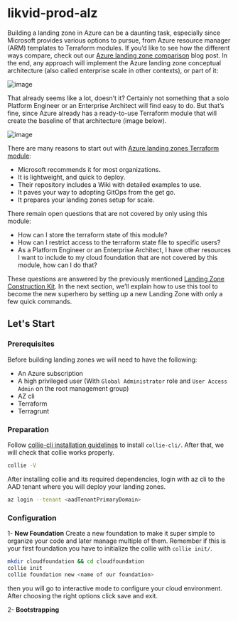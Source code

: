 # likvid-prod-alz

Building a landing zone in Azure can be a daunting task, especially since Microsoft provides various options to pursue, from Azure resource manager (ARM) templates to Terraform modules. If you’d like to see how the different ways compare, check out our [Azure landing zone comparison](https://www.meshcloud.io/2022/09/27/azure-landing-zone-comparison/) blog post. In the end, any approach will implement the Azure landing zone conceptual architecture (also called enterprise scale in other contexts), or part of it:

![image](https://user-images.githubusercontent.com/96071919/199272145-0524367e-5d7f-4f91-9ed2-29e12078c129.png)


That already seems like a lot, doesn’t it? Certainly not something that a solo Platform Engineer or an Enterprise Architect will find easy to do. But that’s fine, since Azure already has a ready-to-use Terraform module that will create the baseline of that architecture (image below).

![image](https://user-images.githubusercontent.com/96071919/199272328-25a0e6b0-4f1f-4824-9b77-08776c1e6ed8.png)

There are many reasons to start out with [Azure landing zones Terraform module](https://github.com/Azure/terraform-azurerm-caf-enterprise-scale/wiki):

- Microsoft recommends it for most organizations.
- It is lightweight, and quick to deploy.
- Their repository includes a Wiki with detailed examples to use.
- It paves your way to adopting GitOps from the get go.
- It prepares your landing zones setup for scale.

There remain open questions that are not covered by only using this module:

- How can I store the terraform state of this module?
- How can I restrict access to the terraform state file to specific users?
- As a Platform Engineer or an Enterprise Architect, I have other resources I want to include to my cloud foundation that are not covered by this module, how can I do that?

These questions are answered by the previously mentioned [Landing Zone Construction Kit](https://github.com/meshcloud/landing-zone-construction-kit). In the next section, we’ll explain how to use this tool to become the new superhero by setting up a new Landing Zone with only a few quick commands.

## Let's Start

### Prerequisites
Before building landing zones we will need to have the following:
- An Azure subscription
- A high privileged user (With `Global Administrator` role and `User Access Admin` on the root management group)
- AZ cli
- Terraform
- Terragrunt

### Preparation
Follow [collie-cli installation guidelines](https://github.com/meshcloud/collie-cli#-installation) to install `collie-cli/`. After that, we will check that collie works properly.
```bash
collie -V
```
After installing collie and its required dependencies, login with az cli to the AAD tenant where you will deploy your landing zones.
```bash
az login --tenant <aadTenantPrimaryDomain>
```

### Configuration
1- **New Foundation**
Create a new foundation to make it super simple to organize your code and later manage multiple of them. Remember if this is your first foundation you have to initialize the collie with `collie init/`.
```bash
mkdir cloudfoundation && cd cloudfoundation
collie init
collie foundation new <name of our foundation>
```
then you will go to interactive mode to configure your cloud environment. After choosing the right options click save and exit.

2- **Bootstrapping**
















